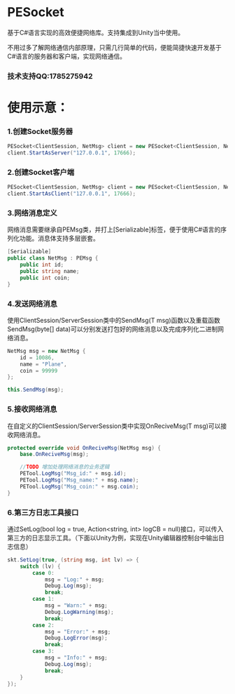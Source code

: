 # PESocket
基于C#语言实现的高效便捷网络库。支持集成到Unity当中使用。

不用过多了解网络通信内部原理，只需几行简单的代码，便能简捷快速开发基于C#语言的服务器和客户端，实现网络通信。

### 技术支持QQ:1785275942

# 使用示意：

### 1.创建Socket服务器
``` c#
PESocket<ClientSession, NetMsg> client = new PESocket<ClientSession, NetMsg>();
client.StartAsServer("127.0.0.1", 17666);
```

### 2.创建Socket客户端
``` c#
PESocket<ClientSession, NetMsg> client = new PESocket<ClientSession, NetMsg>();
client.StartAsClient("127.0.0.1", 17666);
```

### 3.网络消息定义
网络消息需要继承自PEMsg类，并打上[Serializable]标签，便于使用C#语言的序列化功能。消息体支持多层嵌套。
``` c#
[Serializable]
public class NetMsg : PEMsg {
    public int id;
    public string name;
    public int coin;
}
```

### 4.发送网络消息
使用ClientSession/ServerSession类中的SendMsg(T msg)函数以及重载函数SendMsg(byte[] data)可以分别发送打包好的网络消息以及完成序列化二进制网络消息。
``` c#
NetMsg msg = new NetMsg {
    id = 10086,
    name = "Plane",
    coin = 99999
};

this.SendMsg(msg);
```

### 5.接收网络消息
在自定义的ClientSession/ServerSession类中实现OnReciveMsg(T msg)可以接收网络消息。
``` c#
protected override void OnReciveMsg(NetMsg msg) {
    base.OnReciveMsg(msg);

    //TODO 增加处理网络消息的业务逻辑
    PETool.LogMsg("Msg_id:" + msg.id);
    PETool.LogMsg("Msg_name:" + msg.name);
    PETool.LogMsg("Msg_coin:" + msg.coin);
}
```

### 6.第三方日志工具接口
通过SetLog(bool log = true, Action<string, int> logCB = null)接口，可以传入第三方的日志显示工具。（下面以Unity为例，实现在Unity编辑器控制台中输出日志信息）
``` c#
skt.SetLog(true, (string msg, int lv) => {
    switch (lv) {
        case 0:
            msg = "Log:" + msg;
            Debug.Log(msg);
            break;
        case 1:
            msg = "Warn:" + msg;
            Debug.LogWarning(msg);
            break;
        case 2:
            msg = "Error:" + msg;
            Debug.LogError(msg);
            break;
        case 3:
            msg = "Info:" + msg;
            Debug.Log(msg);
            break;
    }
});
```
